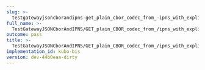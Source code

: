 ```yaml
---
slug: >-
  testgatewayjsoncborandipns-get_plain_cbor_codec_from_-ipns_with_explicit_format_returns_the_same_payload_as_-ipfs
full_name: >-
  TestGatewayJSONCborAndIPNS/GET_plain_CBOR_codec_from_/ipns_with_explicit_format_returns_the_same_payload_as_/ipfs
outcome: pass
title: >-
  TestGatewayJSONCborAndIPNS/GET_plain_CBOR_codec_from_/ipns_with_explicit_format_returns_the_same_payload_as_/ipfs
implementation_id: kubo-bis
version: dev-44b0eaa-dirty
---
```


